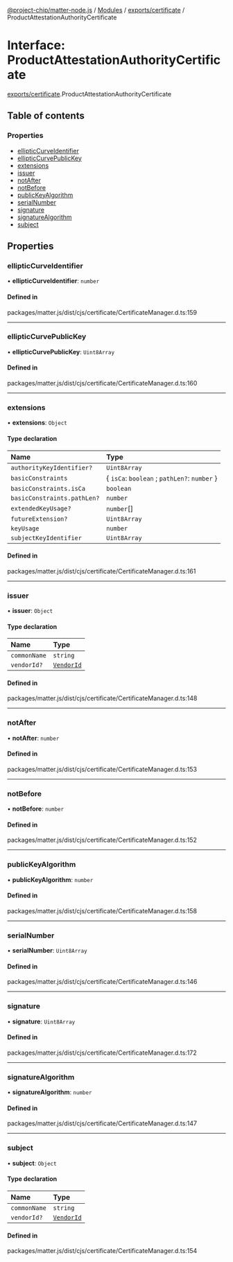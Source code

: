 [@project-chip/matter-node.js](../README.md) / [Modules](../modules.md) / [exports/certificate](../modules/exports_certificate.md) / ProductAttestationAuthorityCertificate

# Interface: ProductAttestationAuthorityCertificate

[exports/certificate](../modules/exports_certificate.md).ProductAttestationAuthorityCertificate

## Table of contents

### Properties

- [ellipticCurveIdentifier](exports_certificate.ProductAttestationAuthorityCertificate.md#ellipticcurveidentifier)
- [ellipticCurvePublicKey](exports_certificate.ProductAttestationAuthorityCertificate.md#ellipticcurvepublickey)
- [extensions](exports_certificate.ProductAttestationAuthorityCertificate.md#extensions)
- [issuer](exports_certificate.ProductAttestationAuthorityCertificate.md#issuer)
- [notAfter](exports_certificate.ProductAttestationAuthorityCertificate.md#notafter)
- [notBefore](exports_certificate.ProductAttestationAuthorityCertificate.md#notbefore)
- [publicKeyAlgorithm](exports_certificate.ProductAttestationAuthorityCertificate.md#publickeyalgorithm)
- [serialNumber](exports_certificate.ProductAttestationAuthorityCertificate.md#serialnumber)
- [signature](exports_certificate.ProductAttestationAuthorityCertificate.md#signature)
- [signatureAlgorithm](exports_certificate.ProductAttestationAuthorityCertificate.md#signaturealgorithm)
- [subject](exports_certificate.ProductAttestationAuthorityCertificate.md#subject)

## Properties

### ellipticCurveIdentifier

• **ellipticCurveIdentifier**: `number`

#### Defined in

packages/matter.js/dist/cjs/certificate/CertificateManager.d.ts:159

___

### ellipticCurvePublicKey

• **ellipticCurvePublicKey**: `Uint8Array`

#### Defined in

packages/matter.js/dist/cjs/certificate/CertificateManager.d.ts:160

___

### extensions

• **extensions**: `Object`

#### Type declaration

| Name | Type |
| :------ | :------ |
| `authorityKeyIdentifier?` | `Uint8Array` |
| `basicConstraints` | { `isCa`: `boolean` ; `pathLen?`: `number`  } |
| `basicConstraints.isCa` | `boolean` |
| `basicConstraints.pathLen?` | `number` |
| `extendedKeyUsage?` | `number`[] |
| `futureExtension?` | `Uint8Array` |
| `keyUsage` | `number` |
| `subjectKeyIdentifier` | `Uint8Array` |

#### Defined in

packages/matter.js/dist/cjs/certificate/CertificateManager.d.ts:161

___

### issuer

• **issuer**: `Object`

#### Type declaration

| Name | Type |
| :------ | :------ |
| `commonName` | `string` |
| `vendorId?` | [`VendorId`](../modules/exports_datatype.md#vendorid) |

#### Defined in

packages/matter.js/dist/cjs/certificate/CertificateManager.d.ts:148

___

### notAfter

• **notAfter**: `number`

#### Defined in

packages/matter.js/dist/cjs/certificate/CertificateManager.d.ts:153

___

### notBefore

• **notBefore**: `number`

#### Defined in

packages/matter.js/dist/cjs/certificate/CertificateManager.d.ts:152

___

### publicKeyAlgorithm

• **publicKeyAlgorithm**: `number`

#### Defined in

packages/matter.js/dist/cjs/certificate/CertificateManager.d.ts:158

___

### serialNumber

• **serialNumber**: `Uint8Array`

#### Defined in

packages/matter.js/dist/cjs/certificate/CertificateManager.d.ts:146

___

### signature

• **signature**: `Uint8Array`

#### Defined in

packages/matter.js/dist/cjs/certificate/CertificateManager.d.ts:172

___

### signatureAlgorithm

• **signatureAlgorithm**: `number`

#### Defined in

packages/matter.js/dist/cjs/certificate/CertificateManager.d.ts:147

___

### subject

• **subject**: `Object`

#### Type declaration

| Name | Type |
| :------ | :------ |
| `commonName` | `string` |
| `vendorId?` | [`VendorId`](../modules/exports_datatype.md#vendorid) |

#### Defined in

packages/matter.js/dist/cjs/certificate/CertificateManager.d.ts:154
